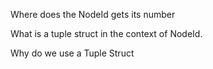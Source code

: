 
Where does the NodeId gets its number

What is a tuple struct in the context of NodeId.

Why do we use a Tuple Struct
